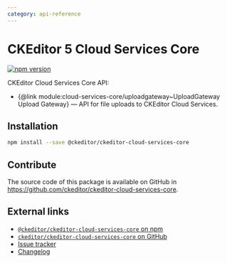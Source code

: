 ```yaml
---
category: api-reference
---
```


# CKEditor 5 Cloud Services Core

[![npm version](https://badge.fury.io/js/%40ckeditor%2Fckeditor-cloud-services-core.svg)](https://www.npmjs.com/package/@ckeditor/ckeditor-cloud-services-core)

CKEditor Cloud Services Core API:

* {@link module:cloud-services-core/uploadgateway~UploadGateway Upload Gateway} &mdash; API for file uploads to CKEditor Cloud Services.

## Installation

```bash
npm install --save @ckeditor/ckeditor-cloud-services-core
```

## Contribute

The source code of this package is available on GitHub in https://github.com/ckeditor/ckeditor-cloud-services-core.

## External links

* [`@ckeditor/ckeditor-cloud-services-core` on npm](https://www.npmjs.com/package/@ckeditor/ckeditor-cloud-services-core)
* [`ckeditor/ckeditor-cloud-services-core` on GitHub](https://github.com/ckeditor/ckeditor-cloud-services-core)
* [Issue tracker](https://github.com/ckeditor/ckeditor5/issues)
* [Changelog](https://github.com/ckeditor/ckeditor-cloud-services-core/blob/master/CHANGELOG.md)
